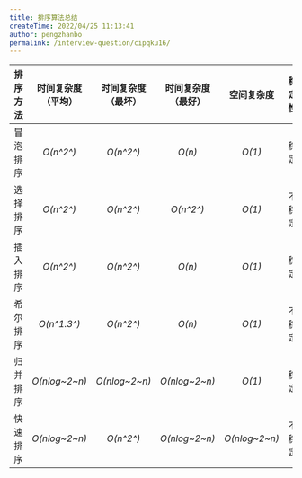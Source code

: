 ```yaml
---
title: 排序算法总结
createTime: 2022/04/25 11:13:41
author: pengzhanbo
permalink: /interview-question/cipqku16/
---
```


| 排序方法 | 时间复杂度（平均） | 时间复杂度（最坏） | 时间复杂度 （最好） | 空间复杂度     | 稳定性 |
| :--:    |     :--:          |     :--:         |      :--:         |    :--:       | :--:   |
| 冒泡排序 | *O(n^2^)*        |    *O(n^2^)*      |  *O(n)*           | *O(1)*        | 稳定   |
| 选择排序 | *O(n^2^)*        |    *O(n^2^)*      |  *O(n^2^)*        | *O(1)*        | 不稳定 |
| 插入排序 | *O(n^2^)*        |    *O(n^2^)*      |  *O(n)*           | *O(1)*        | 稳定   |
| 希尔排序 | *O(n^1.3^)*      |    *O(n^2^)*      |  *O(n)*           | *O(1)*        | 不稳定 |
| 归并排序 | *O(nlog~2~n)*    |    *O(nlog~2~n)*  |  *O(nlog~2~n)*    | *O(1)*        | 稳定   |
| 快速排序 | *O(nlog~2~n)*    |    *O(n^2^)*      |  *O(nlog~2~n)*    | *O(nlog~2~n)* | 不稳定 |
